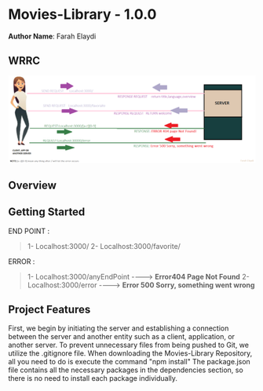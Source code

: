 
# Movies-Library - 1.0.0

**Author Name**: Farah Elaydi

## WRRC
![wrrcImage](./wrrc.png)

## Overview

## Getting Started
END POINT : 
> 1-  Localhost:3000/
> 2-  Localhost:3000/favorite/

ERROR : 
> 1-  Localhost:3000/anyEndPoint  ----> **Error404 Page Not Found**
> 2- Localhost:3000/error    ---->  **Error 500 Sorry, something went wrong**

## Project Features
First, we begin by initiating the server and establishing a connection between the server and another entity such as a client, application, or another server. To prevent unnecessary files from being pushed to Git, we utilize the .gitignore file. When downloading the Movies-Library Repository, all you need to do is execute the command "npm install" The package.json file contains all the necessary packages in the dependencies section, so there is no need to install each package individually.